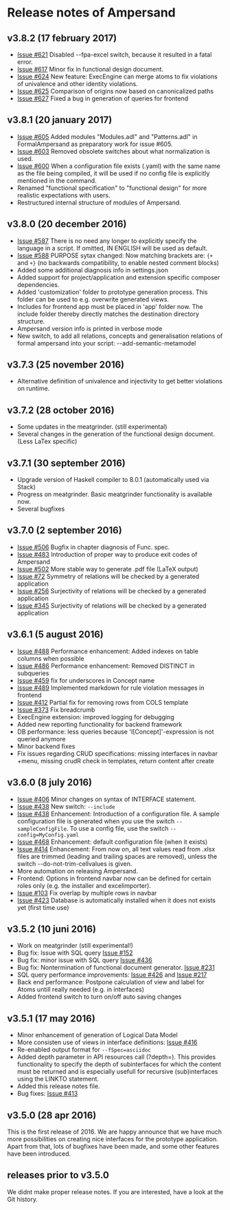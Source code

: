 # Release notes of Ampersand
  
## v3.8.2 (17 february 2017)
  * [Issue #621](https://github.com/AmpersandTarski/Ampersand/issues/621) Disabled --fpa-excel switch, because it resulted in a fatal error. 
  * [Issue #617](https://github.com/AmpersandTarski/Ampersand/issues/617) Minor fix in functional design document.
  * [Issue #624](https://github.com/AmpersandTarski/Ampersand/issues/624) New feature: ExecEngine can merge atoms to fix violations of univalence and other identity violations.
  * [Issue #625](https://github.com/AmpersandTarski/Ampersand/issues/625) Comparison of origins now based on canonicalized paths
  * [Issue #627](https://github.com/AmpersandTarski/Ampersand/issues/627) Fixed a bug in generation of queries for frontend

## v3.8.1 (20 january 2017)
  * [Issue #605](https://github.com/AmpersandTarski/Ampersand/issues/605) Added modules "Modules.adl" and "Patterns.adl" in FormalAmpersand as preparatory work for issue #605.
  * [Issue #603](https://github.com/AmpersandTarski/Ampersand/issues/603) Removed obsolete switches about what normalization is used.
  * [Issue #600](https://github.com/AmpersandTarski/Ampersand/issues/600) When a configuration file exists (.yaml) with the same name as the file being compiled, it will be used if no config file is explicitly mentioned in the command. 
  * Renamed "functional specification" to "functional design" for more realistic expectations with users.
  * Restructured internal structure of modules of Ampersand. 

## v3.8.0 (20 december 2016) 
  * [Issue #587](https://github.com/AmpersandTarski/Ampersand/issues/587) There is no need any longer to explicitly specify the language in a script. If omitted, IN ENGLISH will be used as default. 
  * [Issue #588](https://github.com/AmpersandTarski/Ampersand/issues/588) PURPOSE sytax changed: Now matching brackets are: `{+` and `+}`   (no backwards compatibility, to enable nested comment blocks)
  * Added some additional diagnosis info in settings.json
  * Added support for project/application and extension specific composer dependencies.
  * Added 'customization' folder to prototype generation process. This folder can be used to e.g. overwrite generated views.
  * Includes for frontend app must be placed in 'app' folder now. The include folder thereby directly matches the destination directory structure.
  * Ampersand version info is printed in verbose mode
  * New switch, to add all relations, concepts and generalisation relations of formal ampersand into your script: --add-semantic-metamodel

## v3.7.3 (25 november 2016)
  * Alternative definition of univalence and injectivity to get better violations on runtime.

## v3.7.2 (28 october 2016)
  * Some updates in the meatgrinder. (still experimental)
  * Several changes in the generation of the functional design document. (Less LaTex specific)

## v3.7.1 (30 september 2016)
  * Upgrade version of Haskell compiler to 8.0.1 (automatically used via Stack)
  * Progress on meatgrinder. Basic meatgrinder functionality is available now. 
  * Several bugfixes

## v3.7.0 (2 september 2016)
  * [Issue #506](https://github.com/AmpersandTarski/Ampersand/issues/506) Bugfix in chapter diagnosis of Func. spec. 
  * [Issue #483](https://github.com/AmpersandTarski/Ampersand/issues/483) Introduction of proper way to produce exit codes of Ampersand
  * [Issue #502](https://github.com/AmpersandTarski/Ampersand/issues/502) More stable way to generate .pdf file (LaTeX output)
  * [Issue  #72](https://github.com/AmpersandTarski/Ampersand/issues/72) Symmetry of relations will be checked by a generated application
  * [Issue #256](https://github.com/AmpersandTarski/Ampersand/issues/256) Surjectivity of relations will be checked by a generated application
  * [Issue #345](https://github.com/AmpersandTarski/Ampersand/issues/345) Surjectivity of relations will be checked by a generated application

## v3.6.1 (5 august 2016)
  * [Issue #488](https://github.com/AmpersandTarski/Ampersand/issues/488) Performance enhancement: Added indexes on table columns when possible
  * [Issue #486](https://github.com/AmpersandTarski/Ampersand/issues/486) Performance enhancement: Removed DISTINCT in subqueries
  * [Issue #459](https://github.com/AmpersandTarski/Ampersand/issues/459) fix for underscores in Concept name
  * [Issue #489](https://github.com/AmpersandTarski/Ampersand/issues/489) Implemented markdown for rule violation messages in frontend
  * [Issue #412](https://github.com/AmpersandTarski/Ampersand/issues/412) Partial fix for removing rows from COLS template 
  * [Issue #373](https://github.com/AmpersandTarski/Ampersand/issues/373) Fix breadcrumb
  * ExecEngine extension: improved logging for debugging
  * Added new reporting functionality for backend framework
  * DB performance: less queries because 'I[Concept]'-expression is not queried anymore
  * Minor backend fixes
  * Fix issues regarding CRUD specifications: missing interfaces in navbar +menu, missing crudR check in templates, return content after create

## v3.6.0 (8 july 2016)
  * [Issue #406](https://github.com/AmpersandTarski/Ampersand/issues/406) Minor changes on syntax of INTERFACE statement. 
  * [Issue #438](https://github.com/AmpersandTarski/Ampersand/issues/438) New switch: `--include`
  * [Issue #438](https://github.com/AmpersandTarski/Ampersand/issues/438) Enhancement: Introduction of a configuration file. A sample configuration file is generated when you use the switch `--sampleConfigFile`. To use a config file, use the switch `--config=MyConfig.yaml`
  * [Issue #468](https://github.com/AmpersandTarski/Ampersand/issues/468) Enhancement: default configuration file (when it exists)
  * [Issue #414](https://github.com/AmpersandTarski/Ampersand/issues/414) Enhancement: From now on, all text values read from .xlsx files are trimmed (leading and trailing spaces are removed), unless the switch --do-not-trim-cellvalues is given. 
  * More automation on releasing Ampersand.
  * Frontend: Options in frontend navbar now can be defined for certain roles only (e.g. the installer and excelimporter).
  * [Issue #103](https://github.com/AmpersandTarski/Ampersand/issues/103) Fix overlap by multiple rows in navbar
  * [Issue #423](https://github.com/AmpersandTarski/Ampersand/issues/423) Database is automatically installed when it does not exists yet (first time use)
  
## v3.5.2 (10 juni 2016)
  * Work on meatgrinder (still experimental!)
  * Bug fix: Issue with SQL query [Issue #152](https://github.com/AmpersandTarski/Ampersand/issues/152)
  * Bug fix: minor issue with SQL query [Issue #436](https://github.com/AmpersandTarski/Ampersand/issues/436)
  * Bug fix: Nontermination of functional document generator. [Issue #231](https://github.com/AmpersandTarski/Ampersand/issues/231)
  * SQL query performance improvements: [Issue #426](https://github.com/AmpersandTarski/Ampersand/issues/426) and 
    [Issue #217](https://github.com/AmpersandTarski/Ampersand/issues/217)
  * Back end performance: Postpone calculation of view and label for Atoms untill really needed (e.g. in interfaces)
  * Added frontend switch to turn on/off auto saving changes
  
## v3.5.1 (17 may 2016)
  * Minor enhancement of generation of Logical Data Model
  * More consisten use of views in interface definitions: [Issue #416](https://github.com/AmpersandTarski/Ampersand/issues/416)
  * Re-enabled output format for `--fSpec=asciidoc`
  * Added depth parameter in API resources call (?depth=<int>). This provides functionality to specify the depth of subinterfaces for which the content must be returned and is especially usefull for recursive (sub)interfaces using the LINKTO statement.
  * Added this release notes file. 
  * Bug fixes: [Issue #413](https://github.com/AmpersandTarski/Ampersand/issues/413) 


## v3.5.0 (28 apr 2016)
This is the first release of 2016. We are happy announce that we have much more possibilities on creating nice interfaces for the prototype application. Apart from that, lots of bugfixes have been made, and some other features have been introduced.

## releases prior to v3.5.0 
We didnt make proper release notes. If you are interested, have a look at the Git history.  
